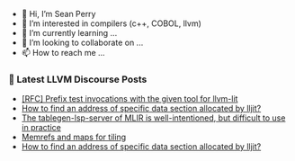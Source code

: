 - 👋 Hi, I’m Sean Perry
- 👀 I’m interested in compilers (c++, COBOL, llvm)
- 🌱 I’m currently learning ...
- 💞️ I’m looking to collaborate on ...
- 📫 How to reach me ...

<!---
s66perry/s66perry is a ✨ special ✨ repository because its `README.md` (this file) appears on your GitHub profile.
You can click the Preview link to take a look at your changes.
--->
### 📕 Latest LLVM Discourse Posts

<!-- DISCOURSE-LLVM:START -->
- [[RFC] Prefix test invocations with the given tool for llvm-lit](https://discourse.llvm.org/t/rfc-prefix-test-invocations-with-the-given-tool-for-llvm-lit/70611#post_1)
- [How to find an address of specific data section allocated by lljit?](https://discourse.llvm.org/t/how-to-find-an-address-of-specific-data-section-allocated-by-lljit/70608#post_2)
- [The tablegen-lsp-server of MLIR is well-intentioned, but difficult to use in practice](https://discourse.llvm.org/t/the-tablegen-lsp-server-of-mlir-is-well-intentioned-but-difficult-to-use-in-practice/70600#post_2)
- [Memrefs and maps for tiling](https://discourse.llvm.org/t/memrefs-and-maps-for-tiling/1279?page=3#post_46)
- [How to find an address of specific data section allocated by lljit?](https://discourse.llvm.org/t/how-to-find-an-address-of-specific-data-section-allocated-by-lljit/70608#post_1)
<!-- DISCOURSE-LLVM:END -->
